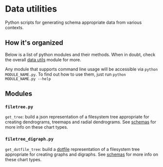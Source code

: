 # Data utilities

Python scripts for generating schema appropriate data from various contexts.

## How it's organized

Below is a list of python modules and their methods. When in doubt, check the overall [data utils](../flask_jsondash/data_utils/) module for more.

Any module that supports command line usage will be accessible via `python MODULE_NAME.py`. To find out how to use them, just run `python MODULE_NAME.py --help`

## Modules

### `filetree.py`

`get_tree`: build a json representation of a filesystem tree appropriate for creating dendrograms, treemaps and radial dendrograms. See [schemas](schemas.md#d3) for more info on these chart types.

### `filetree_digraph.py`

`get_dotfile_tree`: build a [dotfile](http://www.graphviz.org/doc/info/lang.html) representation of a filesystem tree appropriate for creating graphs and digraphs. See [schemas](schemas.md#graph) for more info on these chart types.

